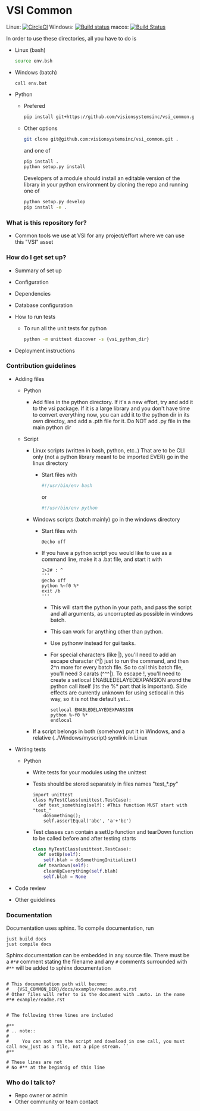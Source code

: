 # VSI Common

Linux: [![CircleCI](https://circleci.com/gh/VisionSystemsInc/vsi_common.svg?style=shield)](https://circleci.com/gh/VisionSystemsInc/vsi_common) Windows: [![Build status](https://ci.appveyor.com/api/projects/status/3a3hd3m41clxd5gw/branch/master?svg=true)](https://ci.appveyor.com/project/andyneff/vsi-common/branch/master) macos: [![Build Status](https://travis-ci.org/VisionSystemsInc/vsi_common.svg?branch=master)](https://travis-ci.org/VisionSystemsInc/vsi_common)

In order to use these directories, all you have to do is

* Linux (bash)

  ```bash
  source env.bsh
  ```

* Windows (batch)

  ```batch
  call env.bat
  ```

* Python

  * Prefered

    ```bash
    pip install git+https://github.com/visionsystemsinc/vsi_common.git
    ```

  * Other options

    ```bash
    git clone git@github.com:visionsystemsinc/vsi_common.git .
    ```

    and one of

      ```bash
      pip install .
      python setup.py install
      ```

    Developers of a module should install an editable version of the library in your python environment by
    cloning the repo and running one of

      ```bash
      python setup.py develop
      pip install -e .
      ```

### What is this repository for? ###

* Common tools we use at VSI for any project/effort where we can use this "VSI" asset

### How do I get set up? ###

* Summary of set up
* Configuration
* Dependencies
* Database configuration
* How to run tests

  * To run all the unit tests for python

    ```bash
    python -m unittest discover -s {vsi_python_dir}
    ```

* Deployment instructions

### Contribution guidelines ###

* Adding files
  * Python

    * Add files in the python directory. If it's a new effort, try and add it to the vsi package. If it is a large library and you don't have time to convert everything now, you can add it to the python dir in its own directoy, and add a .pth file for it. Do NOT add .py file in the main python dir

  * Script

    * Linux scripts (written in bash, python, etc..) That are to be CLI only (not a python library meant to be imported EVER) go in the linux directory

      * Start files with

        ```bash
        #!/usr/bin/env bash
        ```

        or

        ```bash
        #!/usr/bin/env python
        ```

    * Windows scripts (batch mainly) go in the windows directory

      * Start files with

        ```batch
        @echo off
        ```

      * If you have a python script you would like to use as a command line, make it a .bat file, and start it with

        ```batch
        1>2# : ^
        '''
        @echo off
        python %~f0 %*
        exit /b
        '''
        ```

        * This will start the python in your path, and pass the script and all arguments, as uncorrupted as possible in windows batch. 
        * This can work for anything other than python. 
        * Use pythonw instead for gui tasks.
        * For special characters (like |), you'll need to add an escape character (^|) just to run the command, and then 2^n more for every batch file. So to call this batch file, you'll need 3 carats (^^^|). To escape !, you'll need to create a setlocal ENABLEDELAYEDEXPANSION arond the python call itself (its the %* part that is important). Side effects are currently unknown for using setlocal in this way, so it is not the default yet... 

          ```batch
          setlocal ENABLEDELAYEDEXPANSION
          python %~f0 %*
          endlocal
          ```

    * If a script belongs in both (somehow) put it in Windows, and a relative (../Windows/myscript) symlink in Linux

* Writing tests

  * Python

    * Write tests for your modules using the unittest
    * Tests should be stored separately in files names "test_*.py"

      ```
      import unittest
      class MyTestClass(unittest.TestCase):
        def test_something(self): #This function MUST start with "test_"
          doSomething();
          self.assertEqual('abc', 'a'+'bc')
      ```

    * Test classes can contain a setUp function and tearDown function to be called before and after testing starts

      ```python
      class MyTestClass(unittest.TestCase):
        def setUp(self):
          self.blah = doSomethingInitialize()
        def tearDown(self):
          cleanUpEverything(self.blah)
          self.blah = None
      ```

* Code review
* Other guidelines

### Documentation ###

Documentation uses sphinx. To compile documentation, run

```
just build docs
just compile docs
```

Sphinx documentation can be embedded in any source file. There must be a `#*#` comment stating the filename and any `#` comments surrounded with `#**` will be added to sphinx documentation

```

# This documentation path will become:
#   {VSI_COMMON_DIR}/docs/example/readme.auto.rst
# Other files will refer to is the document with .auto. in the name
#*# example/readme.rst


# The following three lines are included

#**
# .. note::
#
#     You can not run the script and download in one call, you must call new_just as a file, not a pipe stream. ``
#**

# These lines are not
# No #** at the beginnig of this line
```

### Who do I talk to? ###

* Repo owner or admin
* Other community or team contact
